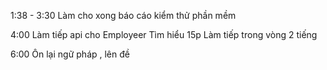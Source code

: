 1:38 - 3:30 Làm cho xong báo cáo kiểm thử phần mềm


4:00 Làm tiếp api cho Employeer
Tìm hiểu 15p 
Làm tiếp trong vòng 2 tiếng 



6:00 Ôn lại ngữ pháp , lên đề 


